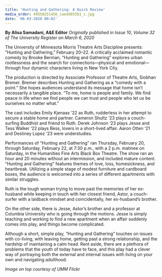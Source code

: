 ```yaml
---
title: 'Hunting and Gathering: A Quick Review'
media_order: 49558251456_caedd853b1_c.jpg
date: '06-03-2020 00:02'
---
```


**By Alisa Samadani, A&E Editor** _Originally published in Issue 10, Volume 32 of The University Register on March 6, 2020_

The University of Minnesota Morris Theatre Arts Discipline presents: “Hunting and Gathering,” February 20–22. A critically acclaimed romantic comedy by Brooke Berman, “Hunting and Gathering” explores urban rootlessness and the search for connections—physical and emotional—through four dynamic characters living in New York City.

The production is directed by Associate Professor of Theatre Arts, Siobhan Bremer. Bremer describes Hunting and Gathering as a “comedy with a point.” She hopes audiences understand its message that home isn’t necessarily a tangible place. “To me, home is people and family. We find peace in life when we find people we can trust and people who let us be ourselves no matter what.”

The cast includes Emily Kjenaas ‘22 as Ruth, rudderless in her attempt to secure a stable home and partner. Cameron Shultz ‘23 plays a couch-surfing Buddhist and friend to Ruth. Derek Johnson ‘23 plays Jesse and Tess Walker ‘22 plays Bess, lovers in a short-lived affair. Aaron Otten ‘21 and Destiney Lopez ‘23 were understudies. 

Performances of “Hunting and Gathering” ran Thursday, February 20, through Saturday, February 22, at 7:30 p.m., with a 2 p.m. matinee on Saturday, in the Humanities Fine Arts Black Box Theatre. The show ran an hour and 20 minutes without an intermission, and included mature content. “Hunting and Gathering” features themes of love, loss, homesickness, and heartbreak. Utilizing a simple stage of modest furniture and cardboard boxes, the audience is welcomed into a series of different apartments with similar struggles.

Ruth is the tough woman trying to move past the memories of her ex-husband while keeping in touch with her closest friend, Astor, a couch-surfer with a laidback mindset and coincidentally, her ex-husband’s brother. 

On the other side, there is Jesse, Astor’s brother and a professor at Columbia University who is going through the motions. Jesse is simply teaching and working to find a new apartment when an affair suddenly comes into play, and things become complicated.

Although a short, simple play, “Hunting and Gathering” touches on issues with co-living, with leaving home, getting past a strong relationship, and the hardship of maintaining a calm head. Rent aside, there are a plethora of problems that the youth of today have to face, and this play had a clever way of portraying both the external and internal issues with living on your own and navigating adulthood.

_Image on top courtesy of UMM Flickr_
